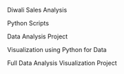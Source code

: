 Diwali Sales Analysis

Python Scripts

Data Analysis Project


Visualization using Python for Data 

Full Data Analysis Visualization Project
